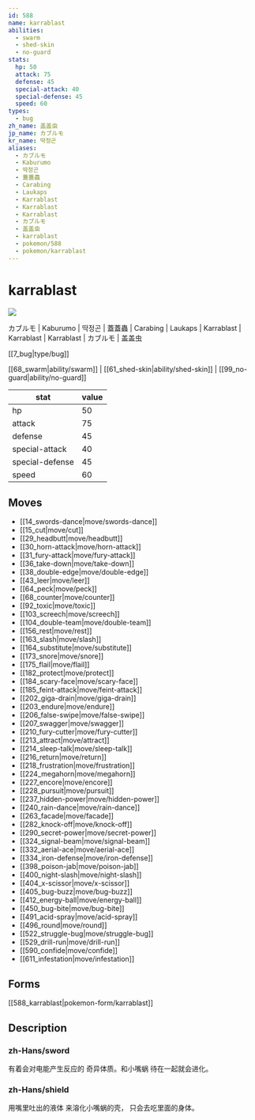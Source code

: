 ```yaml
---
id: 588
name: karrablast
abilities:
  - swarm
  - shed-skin
  - no-guard
stats:
  hp: 50
  attack: 75
  defense: 45
  special-attack: 40
  special-defense: 45
  speed: 60
types:
  - bug
zh_name: 盖盖虫
jp_name: カブルモ
kr_name: 딱정곤
aliases:
  - カブルモ
  - Kaburumo
  - 딱정곤
  - 蓋蓋蟲
  - Carabing
  - Laukaps
  - Karrablast
  - Karrablast
  - Karrablast
  - カブルモ
  - 盖盖虫
  - karrablast
  - pokemon/588
  - pokemon/karrablast
---
```

# karrablast

![](https://raw.githubusercontent.com/PokeAPI/sprites/master/sprites/pokemon/588.png)

カブルモ | Kaburumo | 딱정곤 | 蓋蓋蟲 | Carabing | Laukaps | Karrablast | Karrablast | Karrablast | カブルモ | 盖盖虫

[[7_bug|type/bug]]

[[68_swarm|ability/swarm]] | [[61_shed-skin|ability/shed-skin]] | [[99_no-guard|ability/no-guard]]

|stat|value|
|---|---|
|hp|50|
|attack|75|
|defense|45|
|special-attack|40|
|special-defense|45|
|speed|60|


## Moves

- [[14_swords-dance|move/swords-dance]]
- [[15_cut|move/cut]]
- [[29_headbutt|move/headbutt]]
- [[30_horn-attack|move/horn-attack]]
- [[31_fury-attack|move/fury-attack]]
- [[36_take-down|move/take-down]]
- [[38_double-edge|move/double-edge]]
- [[43_leer|move/leer]]
- [[64_peck|move/peck]]
- [[68_counter|move/counter]]
- [[92_toxic|move/toxic]]
- [[103_screech|move/screech]]
- [[104_double-team|move/double-team]]
- [[156_rest|move/rest]]
- [[163_slash|move/slash]]
- [[164_substitute|move/substitute]]
- [[173_snore|move/snore]]
- [[175_flail|move/flail]]
- [[182_protect|move/protect]]
- [[184_scary-face|move/scary-face]]
- [[185_feint-attack|move/feint-attack]]
- [[202_giga-drain|move/giga-drain]]
- [[203_endure|move/endure]]
- [[206_false-swipe|move/false-swipe]]
- [[207_swagger|move/swagger]]
- [[210_fury-cutter|move/fury-cutter]]
- [[213_attract|move/attract]]
- [[214_sleep-talk|move/sleep-talk]]
- [[216_return|move/return]]
- [[218_frustration|move/frustration]]
- [[224_megahorn|move/megahorn]]
- [[227_encore|move/encore]]
- [[228_pursuit|move/pursuit]]
- [[237_hidden-power|move/hidden-power]]
- [[240_rain-dance|move/rain-dance]]
- [[263_facade|move/facade]]
- [[282_knock-off|move/knock-off]]
- [[290_secret-power|move/secret-power]]
- [[324_signal-beam|move/signal-beam]]
- [[332_aerial-ace|move/aerial-ace]]
- [[334_iron-defense|move/iron-defense]]
- [[398_poison-jab|move/poison-jab]]
- [[400_night-slash|move/night-slash]]
- [[404_x-scissor|move/x-scissor]]
- [[405_bug-buzz|move/bug-buzz]]
- [[412_energy-ball|move/energy-ball]]
- [[450_bug-bite|move/bug-bite]]
- [[491_acid-spray|move/acid-spray]]
- [[496_round|move/round]]
- [[522_struggle-bug|move/struggle-bug]]
- [[529_drill-run|move/drill-run]]
- [[590_confide|move/confide]]
- [[611_infestation|move/infestation]]

## Forms



[[588_karrablast|pokemon-form/karrablast]]

## Description

### zh-Hans/sword

有着会对电能产生反应的
奇异体质。和小嘴蜗
待在一起就会进化。

### zh-Hans/shield

用嘴里吐出的液体
来溶化小嘴蜗的壳，
只会去吃里面的身体。

